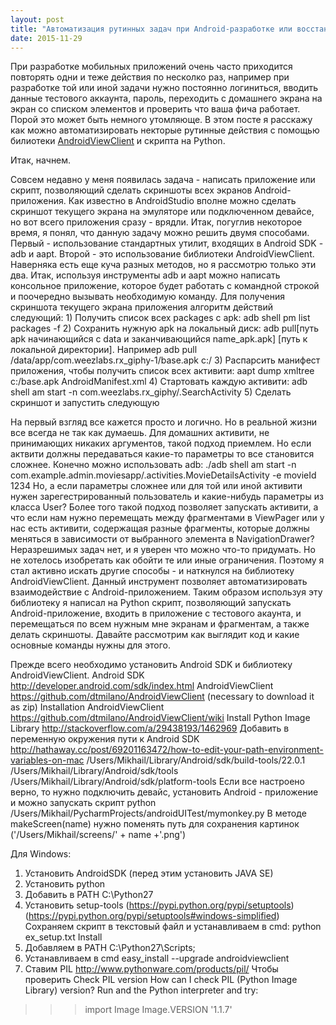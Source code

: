 ```yaml
---
layout: post
title: "Автоматизация рутинных задач при Android-разработке или восстание машин на Python"
date: 2015-11-29
---
```



 При разработке мобильных приложений очень часто приходится повторять одни и теже действия по несколко раз, например при разработке той или иной задачи
 нужно постоянно логиниться, вводить данные тестового аккаунта, пароль, переходить с домашнего экрана на экран со списком элементов и проверить что ваша
 фича работает. Порой это может быть немного утомляюще. В этом посте я расскажу как можно автоматизировать некторые рутинные действия с помощью билиотеки [AndroidViewClient](https://github.com/dtmilano/AndroidViewClient) и скрипта на Python.

 Итак, начнем.

 Совсем недавно у меня появилась задача - написать приложение или скрипт, позволяющий сделать скриншоты всех экранов
Android-приложения. Как известно в AndroidStudio вполне можно сделать скриншот текущего экрана на эмуляторе или подключенном девайсе, но вот всего приложения сразу - врядли. Итак, погуглив некоторое время, я понял, что данную задачу можно решить двумя способами. Первый - использование стандартных утилит, входящих в Android SDK - adb и aapt. Второй - это использование библиотеки  AndroidViewClient. Наверняка есть еще куча разных методов, но я рассмотрю только эти два.
Итак, используя инструменты  adb и aapt можно написать консольное приложение, которое будет работать с командной строкой
и поочередно вызывать необходимую команду. Для получения скриншота текущего экрана приложения алгоритм действий следующий:
    1) Получить список всех packages с apk: adb shell pm list packages -f
    2) Сохранить нужную apk на локальный диск: adb pull[путь apk начинающийся с data  и заканчивающийся name_apk.apk] [путь к локальной директории]. Например adb pull /data/app/com.weezlabs.rx_giphy-1/base.apk c:/
    3) Распарсить манифест приложения, чтобы получить список всех активити: aapt dump xmltree c:/base.apk
    AndroidManifest.xml
    4) Стартовать каждую активити: adb shell am start -n com.weezlabs.rx_giphy/.SearchActivity
    5) Сделать скриншот и запустить следующую

На первый взгляд все кажется просто и логично. Но в реальной жизни все всегда не так как думаешь. Для домашних активити, не принимающих никаких аргументов, такой подход приемлем. Но если актвити должны передаваться какие-то параметры то все становится сложнее. Конечно можно использовать adb:
./adb shell am start -n com.example.admin.moviesapp/.activities.MovieDetailsActivity -e movieId 1234
Но, а если параметры сложнее или для той или иной активити нужен зарегестрированный пользователь и какие-нибудь параметры из класса User? Более того такой подход позволяет запускать активити, а что если нам нужно перемещать между фрагментами в ViewPager или у нас есть активити, содержащая разные фрагменты, которые должны меняться в зависимости от
выбранного элемента в NavigationDrawer? Неразрешимых задач нет, и я уверен что можно что-то придумать. Но не хотелось изобретать как обойти те или иные ограничения. Поэтому я стал активно искать другие способы - и наткнулся на библиотеку AndroidViewClient. Данный инструмент позволяет автоматизировать взаимодействие с  Android-приложением.
Таким образом используя эту библиотеку я написал на Python скрипт, позволяющий запускать Android-приложение, входить в приложение с тестового акаунта, и перемещаться по всем нужным мне экранам и фрагментам, а также делать скриншоты. Давайте рассмотрим как выглядит код и какие основные команды нужны для этого.

Прежде всего необходимо установить Android SDK и библиотеку AndroidViewClient.
Android SDK http://developer.android.com/sdk/index.html
AndroidViewClient https://github.com/dtmilano/AndroidViewClient (necessary to download it as zip)
Installation AndroidViewClient https://github.com/dtmilano/AndroidViewClient/wiki
Install Python Image Library http://stackoverflow.com/a/29438193/1462969
Добавить в переменную окружения пути к Android SDK
http://hathaway.cc/post/69201163472/how-to-edit-your-path-environment-variables-on-mac
/Users/Mikhail/Library/Android/sdk/build-tools/22.0.1
/Users/Mikhail/Library/Android/sdk/tools
/Users/Mikhail/Library/Android/sdk/platform-tools
Если все настроено верно, то нужно подключить девайс, установить Android - приложение и можно запускать скрипт
python /Users/Mikhail/PycharmProjects/androidUITest/mymonkey.py
В методе makeScreen(name) нужно поменять путь для сохранения картинок ('/Users/Mikhail/screens/' + name +'.png')

Для Windows:
1) Установить AndroidSDK (перед этим установить  JAVA SE)
2) Установить python
3) Добавить в  PATH C:\Python27
4) Установить setup-tools (https://pypi.python.org/pypi/setuptools) (https://pypi.python.org/pypi/setuptools#windows-simplified) Сохраняем скрипт в текстовый файл и устанавливаем в cmd: python ex_setup.txt Install
5) Добавляем в PATH C:\Python27\Scripts;
6) Устанавливаем в cmd easy_install --upgrade androidviewclient
7) Ставим PIL http://www.pythonware.com/products/pil/
Чтобы проверить Check PIL version
How can I check PIL (Python Image Library) version?
Run and the Python interpreter and try:
>>> import Image
>>> Image.VERSION
'1.1.7'
